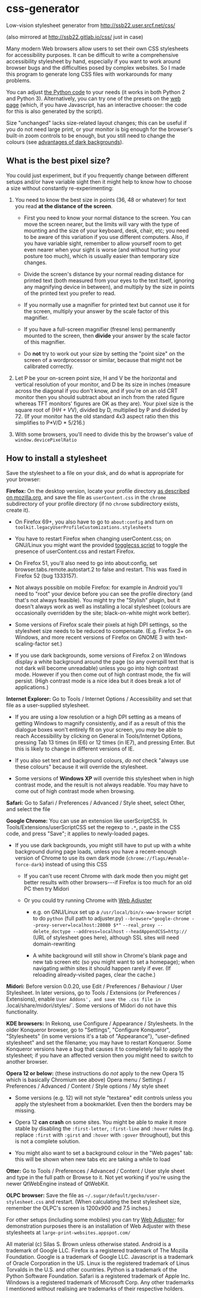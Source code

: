 # css-generator
Low-vision stylesheet generator from http://ssb22.user.srcf.net/css/

(also mirrored at http://ssb22.gitlab.io/css/ just in case)

Many modern Web browsers allow users to set their own CSS
stylesheets for accessibility purposes. It can be difficult to write a comprehensive
accessibility stylesheet by hand, especially if you
want to work around browser bugs and the
difficulties posed by complex websites. So I made this program to
generate long CSS files with workarounds for many problems.

You can adjust [the Python code](css-generate.py) to your needs
(it works in both Python 2 and Python 3).
Alternatively, you can try one of the presets on the
[web page](http://ssb22.user.srcf.net/css/)
(which, if you have Javascript, has an interactive chooser: the code
for this is also generated by the script).

Size "unchanged" lacks size-related layout changes; this can be useful
if you do not need large print, or your monitor is big enough for the
browser's built-in zoom controls to be enough, but you still need to
change the colours (see
[advantages of dark backgrounds](http://ssb22.user.srcf.net/css/dark.html)).

What is the best pixel size?
----------------------------

You could just experiment, but if you frequently change between
different setups and/or have variable sight then it might help to know
how to choose a size without constantly re-experimenting:

1. You need to know the best size in points (36, 48 or whatever) for
   text you read **at the distance of the screen**.

    - First you need to know your normal distance to the screen. You
      can move the screen nearer, but the limits will vary with the
      type of mounting and the size of your keyboard, desk, chair,
      etc; you need to be aware of this variation if you use different
      computers. Also, if you have variable sight, remember to allow
      yourself room to get even nearer when your sight is worse (and
      without hurting your posture too much), which is usually easier
      than temporary size changes.

    - Divide the screen's distance by your normal reading distance for
      printed text (both measured from your eyes to the text itself,
      ignoring any magnifying device in between), and multiply by the
      size in points of the printed text you prefer to read.

    - If you normally use a magnifier for printed text but cannot use
      it for the screen, multiply your answer by the scale factor of
      this magnifier.

    - If you have a full-screen magnifier (fresnel lens) permanently
      mounted to the screen, then **divide** your answer by the scale
      factor of this magnifier.

    - Do **not** try to work out your size by setting the "point
      size" on the screen of a wordprocessor or similar, because that
      might not be calibrated correctly.

2. Let P be your on-screen point size, H and V be the horizontal and
   vertical resolution of your monitor, and D be its size in inches
   (measure across the diagonal if you don't know, and if you're on an
   old CRT monitor then you should subtract about an inch from the
   rated figure whereas TFT monitors' figures are OK as they are).
   Your pixel size is the square root of (H*H + V*V), divided by D,
   multiplied by P and divided by 72.  (If your monitor has the old
   standard 4x3 aspect ratio then this simplifies to P*V/D * 5/216.)

3. With some browsers, you'll need to divide this by the browser's
   value of `window.devicePixelRatio`

How to install a stylesheet
---------------------------

Save the stylesheet to a file on your disk, and do what is appropriate
for your browser:

**Firefox:** On the desktop version, locate your profile directory
[as described on mozilla.org](http://support.mozilla.org/en-US/kb/profiles-where-firefox-stores-user-data#w_how-do-i-find-my-profile),
and save the file as `userContent.css` in the `chrome` subdirectory of
your profile directory (if no `chrome` subdirectory exists, create it).

  * On Firefox 69+, you also have to go to `about:config` and turn on
    `toolkit.legacyUserProfileCustomizations.stylesheets`
  
  * You have to restart Firefox when changing userContent.css; on
    GNU/Linux you might want the provided [togglecss
    script](togglecss.sh) to toggle the presence of userContent.css
    and restart Firefox.
  
  * On Firefox 51, you'll also need to go into about:config, set
    browser.tabs.remote.autostart.2 to false and restart. This was
    fixed in Firefox 52 (bug 1333157).
  
  * Not always possible on mobile Firefox: for example in Android
    you'll need to "root" your device before you can see the profile
    directory (and that's not always feasible). You might try the
    "Stylish" plugin, but it doesn't always work as well as installing
    a local stylesheet (colours are occasionally overridden by the
    site; black-on-white might work better).
  
  * Some versions of Firefox scale their pixels at high DPI settings,
    so the stylesheet size needs to be reduced to
    compensate. (E.g. Firefox 3+ on Windows, and more recent versions
    of Firefox on GNOME 3 with text-scaling-factor set.)
  
  * If you use dark backgrounds, some versions of Firefox 2 on Windows
    display a white background around the page (so any overspill text
    that is not dark will become unreadable) unless you go into high
    contrast mode. However if you then come out of high contrast mode,
    the fix will persist. (High contrast mode is a nice idea but it
    does break a lot of applications.)

**Internet Explorer:** Go to Tools / Internet Options / Accessibility
and set that file as a user-supplied stylesheet.

  * If you are using a low resolution or a high DPI setting as a means
    of getting Windows to magnify consistently, and if as a result of
    this the dialogue boxes won't entirely fit on your screen, you
    _may_ be able to reach Accessibility by clicking on General in
    Tools/Internet Options, pressing Tab 13 times (in IE6) or 12 times
    (in IE7), and pressing Enter.  But this is likely to change in
    different versions of IE.
  
  * If you also set text and background colours, _do not_ check
    "always use these colours" because it will override the
    stylesheet.

  * Some versions of **Windows XP** will override this stylesheet when
    in high contrast mode, and the result is not always readable. You
    may have to come out of high contrast mode when browsing.

**Safari:** Go to Safari / Preferences / Advanced / Style sheet,
select Other, and select the file

**Google Chrome:** You can use an extension like userScriptCSS.  In
Tools/Extensions/userScriptCSS set the regexp to `.*`, paste in the
CSS code, and press "Save"; it applies to newly-loaded pages.

  * If you use dark backgrounds, you might still have to put up with a
    white background during page loads, unless you have a
    recent-enough version of Chrome to use its own dark mode
    (`chrome://flags/#enable-force-dark`) instead of using this CSS
    
    * If you can't use recent Chrome with dark mode then you might get
      better results with other browsers---if Firefox is too much for
      an old PC then try Midori
    
    * Or you could try running Chrome with
      [Web Adjuster](http://ssb22.user.srcf.net/adjuster/)
    
      * e.g. on GNU/Linux set up a `/usr/local/bin/x-www-browser`
        script to do `python` (full path to adjuster.py)
        `--browser="google-chrome --proxy-server=localhost:28080 $*"`
        `--real_proxy --delete_doctype --address=localhost`
        `--headAppendCSS=http://` (URL of stylesheet goes here),
        although SSL sites will need domain-rewriting
      
      * A white background will still show in Chrome's blank page and
        new tab screen etc (so you might want to set a homepage); when
        navigating _within_ sites it should happen rarely if ever. (If
        reloading already-visited pages, clear the cache.)

**Midori:** Before version 0.0.20, use Edit / Preferences / Behaviour /
User Stylesheet. In later versions, go to Tools / Extensions (or
Preferences / Extensions), enable `User Addons', and save the .css
file in `.local/share/midori/styles/`.
Some versions of Midori do not have this functionality.

**KDE browsers:** In Rekonq, use Configure / Appearance / Stylesheets.
In the older Konqueror browser, go to "Settings", "Configure
Konqueror", "Stylesheets" (in some versions it's a tab of
"Appearance"), "user-defined stylesheet" and set the filename; you may
have to restart Konqueror. Some Konqueror versions have a bug that
causes it to completely fail to apply the stylesheet; if you have an
affected version then you might need to switch to another browser.

**Opera 12 or below:** (these instructions do _not_ apply to the new
Opera 15 which is basically Chromium see above)
Opera menu / Settings / Preferences / Advanced / Content / Style options / My style sheet

  * Some versions (e.g. 12) will not style "textarea" edit controls
    unless you apply the stylesheet from a bookmarklet. Even then the
    borders may be missing.
  
  * Opera 12 **can crash** on some sites. You might be able to make it
    more stable by disabling the `:first-letter`, `:first-line` and
    `:hover` rules (e.g. replace `:first` with `:girst` and `:hover`
    with `:gover` throughout), but this is not a complete solution.
  
  * You might also want to set a background colour in the "Web pages"
    tab: this will be shown when new tabs etc are taking a while to
    load

**Otter:** Go to Tools / Preferences / Advanced / Content / User style sheet
and type in the full path or Browse to it.
Not yet working if you're using the newer QtWebEngine instead of QtWebKit.

**OLPC browser:**
Save the file as `~/.sugar/default/gecko/user-stylesheet.css` and
restart. (When calculating the best stylesheet size, remember the
OLPC's screen is 1200x900 and 7.5 inches.)

For other setups (including some mobiles) you can try
[Web Adjuster](http://ssb22.user.srcf.net/adjuster/);
for demonstration purposes there is an installation of Web Adjuster
with these stylesheets at `large-print-websites.appspot.com/`

All material (c) Silas S. Brown unless otherwise stated.
Android is a trademark of Google LLC.
Firefox is a registered trademark of The Mozilla Foundation.
Google is a trademark of Google LLC.
Javascript is a trademark of Oracle Corporation in the US.
Linux is the registered trademark of Linus Torvalds in the U.S. and other countries.
Python is a trademark of the Python Software Foundation.
Safari is a registered trademark of Apple Inc.
Windows is a registered trademark of Microsoft Corp.
Any other trademarks I mentioned without realising are trademarks of their respective holders.
